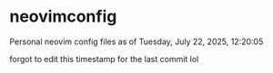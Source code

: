 # neovimconfig

Personal neovim config files as of Tuesday, July 22, 2025, 12:20:05

forgot to edit this timestamp for the last commit lol
